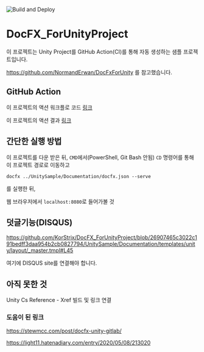 ![Build and Deploy](https://github.com/KorStrix/DocFX_ForUnityProject/workflows/Build%20and%20Deploy/badge.svg?branch=master)

# DocFX_ForUnityProject

이 프로젝트는 Unity Project를 GitHub Action(CI)를 통해 자동 생성하는 샘플 프로젝트입니다.

https://github.com/NormandErwan/DocFxForUnity
를 참고했습니다.

## GitHub Action

이 프로젝트의 액션 워크플로 코드 [링크](https://github.com/KorStrix/DocFXSample/blob/master/.github/workflows/Build_and_Deploy_DocFX.yml)

이 프로젝트의 액션 결과 [링크](https://github.com/KorStrix/DocFXSample/actions)

## 간단한 실행 방법

이 프로젝트를 다운 받은 뒤, `CMD`에서(PowerShell, Git Bash 안됨) `CD` 명령어를 통해 이 프로젝트 경로로 이동하고

`docfx ../UnitySample/Documentation/docfx.json --serve`

를 실행한 뒤,

웹 브라우저에서 `localhost:8080`로 들어가볼 것


## 덧글기능(DISQUS)

https://github.com/KorStrix/DocFX_ForUnityProject/blob/26907465c3022c191bedff3daa954b2cb0827794/UnitySample/Documentation/templates/unity/layout/_master.tmpl#L45

여기에 DISQUS site를 연결해야 합니다.



## 아직 못한 것

Unity Cs Reference - Xref 빌드 및 링크 연결


### 도움이 된 링크
https://stewmcc.com/post/docfx-unity-gitlab/

https://light11.hatenadiary.com/entry/2020/05/08/213020
